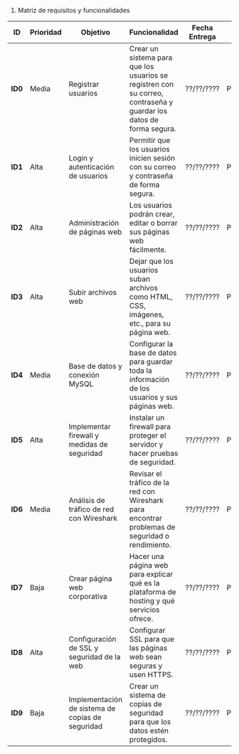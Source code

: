 1.	Matriz de requisitos y funcionalidades
   
| **ID**  | **Prioridad** | **Objetivo**                               | **Funcionalidad**                                                                                                  | **Fecha Entrega** | **Estado**  |
|---------|---------------|--------------------------------------------|---------------------------------------------------------------------------------------------------------------------|-------------------|-------------|
| **ID0** | Media         | Registrar usuarios                        | Crear un sistema para que los usuarios se registren con su correo, contraseña y guardar los datos de forma segura. | ??/??/????         | Pendiente   |
| **ID1** | Alta          | Login y autenticación de usuarios         | Permitir que los usuarios inicien sesión con su correo y contraseña de forma segura.                               | ??/??/????         | Pendiente   |
| **ID2** | Alta          | Administración de páginas web             | Los usuarios podrán crear, editar o borrar sus páginas web fácilmente.                                            | ??/??/????         | Pendiente   |
| **ID3** | Alta          | Subir archivos web                        | Dejar que los usuarios suban archivos como HTML, CSS, imágenes, etc., para su página web.                         | ??/??/????         | Pendiente   |
| **ID4** | Media         | Base de datos y conexión MySQL            | Configurar la base de datos para guardar toda la información de los usuarios y sus páginas web.                    | ??/??/????         | Pendiente   |
| **ID5** | Alta          | Implementar firewall y medidas de seguridad | Instalar un firewall para proteger el servidor y hacer pruebas de seguridad.                                        | ??/??/????         | Pendiente   |
| **ID6** | Media         | Análisis de tráfico de red con Wireshark  | Revisar el tráfico de la red con Wireshark para encontrar problemas de seguridad o rendimiento.                     | ??/??/????         | Pendiente   |
| **ID7** | Baja          | Crear página web corporativa              | Hacer una página web para explicar qué es la plataforma de hosting y qué servicios ofrece.                         | ??/??/????         | Pendiente   |
| **ID8** | Alta          | Configuración de SSL y seguridad de la web | Configurar SSL para que las páginas web sean seguras y usen HTTPS.                                                 | ??/??/????         | Pendiente   |
| **ID9** | Baja          | Implementación de sistema de copias de seguridad | Crear un sistema de copias de seguridad para que los datos estén protegidos.                                        | ??/??/????         | Pendiente   |
